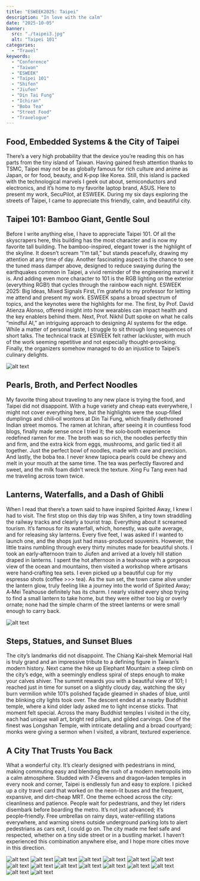 ```yaml
---
title: "ESWEEK2025: Taipei"
description: "In love with the calm"
date: "2025-10-05"
banner:
  src: "./taipei3.jpg"
  alt: "Taipei 101"
categories:
  - "Travel"
keywords:
  - "Conference"
  - "Taiwan"
  - "ESWEEK"
  - "Taipei 101"
  - "Shifen"
  - "Jiufen"
  - "Din Tai Fung"
  - "Ichiran"
  - "Boba Tea"
  - "Street Food"
  - "Travelogue"
---
```


## Food, Embedded Systems & the City of Taipei

There’s a very high probability that the device you’re reading this on has parts from the tiny island of Taiwan. Having gained fresh attention thanks to TSMC, Taipei may not be as globally famous for rich culture and anime as Japan, or for food, beauty, and K-pop like Korea. Still, this island is packed with the technological marvels I geek out about, semiconductors and electronics, and it’s home to my favorite laptop brand, ASUS. Here to present my work, SecuPilot, at ESWEEK. During my six days exploring the streets of Taipei, I came to appreciate this friendly, calm, and beautiful city.

## Taipei 101: Bamboo Giant, Gentle Soul

Before I write anything else, I have to appreciate Taipei 101. Of all the skyscrapers here, this building has the most character and is now my favorite tall building. The bamboo-inspired, elegant tower is the highlight of the skyline. It doesn’t scream “I’m tall,” but stands peacefully, drawing my attention at any time of day. Another fascinating aspect is the chance to see the tuned mass damper above, designed to reduce swaying during the earthquakes common in Taipei, a vivid reminder of the engineering marvel it is. And adding even more character to 101 is the RGB lighting on the exterior (everything RGB!) that cycles through the rainbow each night.
ESWEEK 2025: Big Ideas, Mixed Signals
First, I’m grateful to my professor for letting me attend and present my work. ESWEEK spans a broad spectrum of topics, and the keynotes were the highlights for me. The first, by Prof. David Atienza Alonso, offered insight into how wearables can impact health and the key enablers behind them. Next, Prof. Nikhil Dutt spoke on what he calls “mindful AI,” an intriguing approach to designing AI systems for the edge. While a matter of personal taste, I struggle to sit through long sequences of short talks. The technical track at ESWEEK felt rather lackluster, with much of the work seeming repetitive and not especially thought-provoking. Finally, the organizers somehow managed to do an injustice to Taipei’s culinary delights.

![alt text](taipei10.jpg)

## Pearls, Broth, and Perfect Noodles

My favorite thing about traveling to any new place is trying the food, and Taipei did not disappoint. With a huge variety and cheap eats everywhere, I might not cover everything here, but the highlights were the soup‑filled dumplings and chili‑oil wontons at Din Tai Fung, which finally dethroned Indian street momos. The ramen at Ichiran, after seeing it in countless food blogs, finally made sense once I tried it; the solo‑booth experience redefined ramen for me. The broth was so rich, the noodles perfectly thin and firm, and the extra kick from eggs, mushrooms, and garlic tied it all together. Just the perfect bowl of noodles, made with care and precision. And lastly, the boba tea. I never knew tapioca pearls could be chewy and melt in your mouth at the same time. The tea was perfectly flavored and sweet, and the milk foam didn’t wreck the texture. Xing Fu Tang even had me traveling across town twice.

## Lanterns, Waterfalls, and a Dash of Ghibli

When I read that there’s a town said to have inspired Spirited Away, I knew I had to visit. The first stop on this day trip was Shifen, a tiny town straddling the railway tracks and clearly a tourist trap. Everything about it screamed tourism. It’s famous for its waterfall, which, honestly, was quite average, and for releasing sky lanterns. Every five feet, I was asked if I wanted to launch one, and the shops just had mass-produced souvenirs. However, the little trains rumbling through every thirty minutes made for beautiful shots. I took an early‑afternoon train to Jiufen and arrived at a lovely hill station draped in lanterns. I spent the hot afternoon in a teahouse with a gorgeous view of the ocean and mountains, then visited a workshop where artisans were hand‑crafting tea sets. I even picked up a beautiful cup for my espresso shots (coffee >>> tea). As the sun set, the town came alive under the lantern glow, truly feeling like a journey into the world of Spirited Away; A‑Mei Teahouse definitely has its charm. I nearly visited every shop trying to find a small lantern to take home, but they were either too big or overly ornate; none had the simple charm of the street lanterns or were small enough to carry back.

![alt text](taipei1.jpg)

## Steps, Statues, and Sunset Blues

The city’s landmarks did not disappoint. The Chiang Kai‑shek Memorial Hall is truly grand and an impressive tribute to a defining figure in Taiwan’s modern history. Next came the hike up Elephant Mountain: a steep climb on the city’s edge, with a seemingly endless spiral of steps enough to make your calves shiver. The summit rewards you with a beautiful view of 101; I reached just in time for sunset on a slightly cloudy day, watching the sky burn vermilion while 101’s polished façade gleamed in shades of blue, until the blinking city lights took over. The descent ended at a nearby Buddhist temple, where a kind older lady asked me to light incense sticks. That moment felt special. Across the many Buddhist temples I visited in the city, each had unique wall art, bright red pillars, and gilded carvings. One of the finest was Longshan Temple, with intricate detailing and a broad courtyard; monks were giving a sermon when I visited, a vibrant, textured experience.

## A City That Trusts You Back

What a wonderful city. It’s clearly designed with pedestrians in mind, making commuting easy and blending the rush of a modern metropolis into a calm atmosphere. Studded with 7‑Elevens and dragon‑laden temples in every nook and corner, Taipei is endlessly fun and easy to explore. I picked up a city travel card that worked on the neon-lit buses and the frequent, expansive, and dirt-cheap MRT. One theme echoed across the city: cleanliness and patience. People wait for pedestrians, and they let riders disembark before boarding the metro. It’s not just advanced; it’s people‑friendly. Free umbrellas on rainy days, water‑refilling stations everywhere, and warning sirens outside underground parking lots to alert pedestrians as cars exit, I could go on. The city made me feel safe and respected, whether on a tiny side street or in a bustling market. I haven’t experienced this combination anywhere else, and I hope more cities move in this direction.

![alt text](taipei1.jpg)
![alt text](taipei2.jpg)
![alt text](taipei3.jpg)
![alt text](taipei4.jpg)
![alt text](taipei5.jpg)
![alt text](taipei6.jpg)
![alt text](taipei7.jpg)
![alt text](taipei8.jpg)
![alt text](taipei9.jpg)
![alt text](taipei10.jpg)
![alt text](taipei11.jpg)
![alt text](taipei12.jpg)
![alt text](taipei13.jpg)
![alt text](taipei14.jpg)
![alt text](taipei15.jpg)
![alt text](taipei16.jpg)
